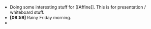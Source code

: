 - Doing some interesting stuff for [[Affine]]. This is for presentation / whiteboard stuff.
- **[09:59]** Rainy Friday morning.
-